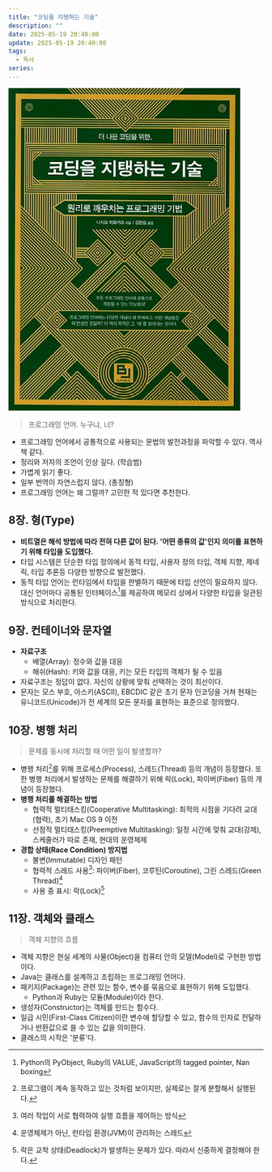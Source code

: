 ```yaml
---
title: "코딩을 지탱하는 기술"
description: ""
date: 2025-05-19 20:40:00
update: 2025-05-19 20:40:00
tags:
  - 독서
series: 
---
```


![『코딩을 지탱하는 기술』(니시오 히로카즈, 비제이퍼블릭, 2013)](9788994774480.jpg)

> 프로그래밍 언어. 누구냐, 너?

- 프로그래밍 언어에서 공통적으로 사용되는 문법의 발전과정을 파악할 수 있다. 역사책 같다.
- 정리와 저자의 조언이 인상 깊다. (학습법)
- 가볍게 읽기 좋다.
- 일부 번역이 자연스럽지 않다. (총칭형)
- 프로그래밍 언어는 왜 그럴까? 고민한 적 있다면 추천한다.

## 8장. 형(Type)

- **비트열은 해석 방법에 따라 전혀 다른 값이 된다. '어떤 종류의 값'인지 의미를 표현하기 위해 타입을 도입했다.**
- 타입 시스템은 단순한 타입 정의에서 동적 타입, 사용자 정의 타입, 객체 지향, 제네릭, 타입 추론등 다양한 방향으로 발전했다.
- 동적 타입 언어는 런타임에서 타입을 판별하기 때문에 타입 선언이 필요하지 않다. 대신 언어마다 공통된 인터페이스[^1]를 제공하여 메모리 상에서 다양한 타입을 일관된 방식으로 처리한다.

## 9장. 컨테이너와 문자열

- **자료구조**
  - 배열(Array): 정수와 값을 대응
  - 해쉬(Hash): 키와 값을 대응, 키는 모든 타입의 객체가 될 수 있음
- 자료구조는 정답이 없다. 자신의 상황에 맞춰 선택하는 것이 최선이다.
- 문자는 모스 부호, 아스키(ASCII), EBCDIC 같은 초기 문자 인코딩을 거쳐 현재는 유니코드(Unicode)가 전 세계의 모든 문자를 표현하는 표준으로 정의했다.

## 10장. 병행 처리

> 문제를 동시에 처리할 때 어떤 일이 발생할까?

- 병행 처리[^2]를 위해 프로세스(Process), 스레드(Thread) 등의 개념이 등장했다. 또한 병행 처리에서 발생하는 문제를 해결하기 위해 락(Lock), 파이버(Fiber) 등의 개념이 등장했다.
- **병행 처리를 해결하는 방법**
  - 협력적 멀티태스킹(Cooperative Multitasking): 최적의 시점을 기다려 교대(협력), 초기 Mac OS 9 이전
  - 선점적 멀티태스킹(Preemptive Multitasking): 일정 시간에 맞춰 교대(강제), 스케줄러가 따로 존재, 현대의 운영체제
- **경합 상태(Race Condition) 방지법**
  - 불변(Immutable) 디자인 패턴
  - 협력적 스레드 사용[^3]: 파이버(Fiber), 코루틴(Coroutine), 그린 스레드(Green Thread)[^4]
  - 사용 중 표시: 락(Lock)[^5]

## 11장. 객체와 클래스

> 객체 지향의 흐름

- 객체 지향은 현실 세계의 사물(Object)을 컴퓨터 안의 모델(Model)로 구현한 방법이다.
- Java는 클래스를 설계하고 조립하는 프로그래밍 언어다. 
- 패키지(Package)는 관련 있는 함수, 변수를 묶음으로 표현하기 위해 도입했다. 
  - Python과 Ruby는 모듈(Module)이라 한다.
- 생성자(Constructor)는 객체를 만드는 함수다.
- 일급 시민(First-Class Citizen)이란 변수에 할당할 수 있고, 함수의 인자로 전달하거나 반환값으로 쓸 수 있는 값을 의미한다.
- 클래스의 시작은 '분류'다.

[^1]: Python의 PyObject, Ruby의 VALUE, JavaScript의 tagged pointer, Nan boxing
[^2]: 프로그램이 계속 동작하고 있는 것처럼 보이지만, 실제로는 잘게 분할해서 실행된다.
[^3]: 여러 작업이 서로 협력하여 실행 흐름을 제어하는 방식
[^4]: 운영체제가 아닌, 런타임 환경(JVM)이 관리하는 스레드
[^5]: 락은 교착 상태(Deadlock)가 발생하는 문제가 있다. 따라서 신중하게 결정해야 한다.
